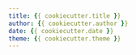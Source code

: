 ```yaml
---
title: {{ cookiecutter.title }}
author: {{ cookiecutter.author }}
date: {{ cookiecutter.date }}
theme: {{ cookiecutter.theme }}
---
```


